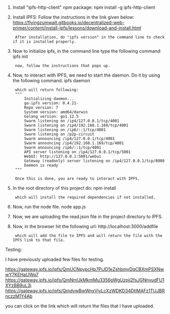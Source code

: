 1. Install "ipfs-http-client" npm package:
		npm install -g ipfs-http-client

2. Install IPFS:
		Follow the instructions in the link given below:
		https://flyingzumwalt.gitbooks.io/decentralized-web-primer/content/install-ipfs/lessons/download-and-install.html

		After installation, do "ipfs version" in the command line to check if it is installed properly.

3. Now to initialize ipfs, in the command line type the following command:
		ipfs init

		now, follow the instructions that pops up.

4. Now, to interact with IPFS, we need to start the daemon. Do it by using 	  the following command.
		ipfs daemon

		which will return following:
		"""
		    Initializing daemon...
			go-ipfs version: 0.4.21-
			Repo version: 7
			System version: amd64/darwin
			Golang version: go1.12.5
			Swarm listening on /ip4/127.0.0.1/tcp/4001
			Swarm listening on /ip4/192.168.1.169/tcp/4001
			Swarm listening on /ip6/::1/tcp/4001
			Swarm listening on /p2p-circuit
			Swarm announcing /ip4/127.0.0.1/tcp/4001
			Swarm announcing /ip4/192.168.1.169/tcp/4001
			Swarm announcing /ip6/::1/tcp/4001
			API server listening on /ip4/127.0.0.1/tcp/5001
			WebUI: http://127.0.0.1:5001/webui
			Gateway (readonly) server listening on /ip4/127.0.0.1/tcp/8080
			Daemon is ready 
		"""

		Once this is done, you are ready to interact with IPFS.

5. In the root directory of this project do:
		npm install

		which will install the required dependencies if not installed.

6. Now, run the node file.
		node app.js

7. Now, we are uploading the read.json file in the project directory to
   IPFS.

8. Now, in the browser hit the following url:
		http://localhost:3000/addfile

		which will add the file to IPFS and will return the file with the IPFS link to that file.

Testing:

I have previously uploaded few files for testing.

https://gateway.ipfs.io/ipfs/QmUCNpypcHp7PiJD1eZshbmyDqCBXmPSXNwwY7KEHaUWq7
https://gateway.ipfs.io/ipfs/QmNmUkMkmMu3356pWgUzpjj2fsJGNnyudFU1XYzBB9uL3i
https://gateway.ipfs.io/ipfs/QmdvwBwWnxVjyLcXzWDKD34DtiMAFz1TUJBRnczzM1Y4Ab

you can click on the link which will return the files that I have uploaded.


